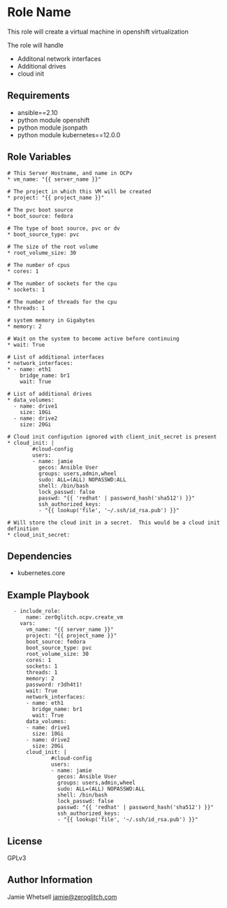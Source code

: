 Role Name
=========

This role will create a virtual machine in openshift virtualization

The role will handle
* Additonal network interfaces
* Additional drives
* cloud init

Requirements
------------

- ansible==2.10
- python module openshift
- python module jsonpath
- python module kubernetes==12.0.0



Role Variables
--------------
```
# This Server Hostname, and name in OCPv
* vm_name: "{{ server_name }}"

# The project in which this VM will be created
* project: "{{ project_name }}"

# The pvc boot source
* boot_source: fedora

# The type of boot source, pvc or dv
* boot_source_type: pvc

# The size of the root volume
* root_volume_size: 30

# The number of cpus
* cores: 1

# The number of sockets for the cpu
* sockets: 1

# The number of threads for the cpu
* threads: 1

# system memory in Gigabytes
* memory: 2

# Wait on the system to become active before continuing
* wait: True

# List of additional interfaces
* network_interfaces:
* - name: eth1
    bridge_name: br1
    wait: True

# List of additional drives
* data_volumes:
  - name: drive1
    size: 10Gi
  - name: drive2
    size: 20Gi

# Cloud init configution ignored with client_init_secret is present
* cloud_init: |
        #cloud-config
        users:
        - name: jamie
          gecos: Ansible User
          groups: users,admin,wheel
          sudo: ALL=(ALL) NOPASSWD:ALL
          shell: /bin/bash
          lock_passwd: false
          passwd: "{{ 'redhat' | password_hash('sha512') }}"
          ssh_authorized_keys:
          - "{{ lookup('file', '~/.ssh/id_rsa.pub') }}"

# Will store the cloud init in a secret.  This would be a cloud init definition
* cloud_init_secret:
```


Dependencies
------------

- kubernetes.core

Example Playbook
----------------

```
  - include_role:
      name: zer0glitch.ocpv.create_vm
    vars:
      vm_name: "{{ server_name }}"
      project: "{{ project_name }}"
      boot_source: fedora
      boot_source_type: pvc
      root_volume_size: 30
      cores: 1
      sockets: 1
      threads: 1
      memory: 2
      password: r3dh4t1!
      wait: True
      network_interfaces:
      - name: eth1
        bridge_name: br1
        wait: True
      data_volumes:
      - name: drive1
        size: 10Gi
      - name: drive2
        size: 20Gi
      cloud_init: |
              #cloud-config
              users:
              - name: jamie
                gecos: Ansible User
                groups: users,admin,wheel
                sudo: ALL=(ALL) NOPASSWD:ALL
                shell: /bin/bash
                lock_passwd: false
                passwd: "{{ 'redhat' | password_hash('sha512') }}"
                ssh_authorized_keys:
                - "{{ lookup('file', '~/.ssh/id_rsa.pub') }}"
```


License
-------

GPLv3

Author Information
------------------

Jamie Whetsell
jamie@zeroglitch.com

